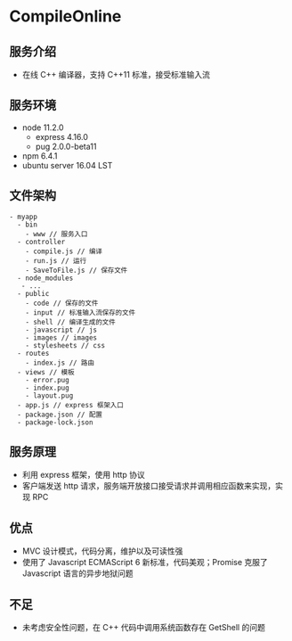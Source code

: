 # CompileOnline

## 服务介绍

- 在线 C++ 编译器，支持 C++11 标准，接受标准输入流

## 服务环境

- node 11.2.0
  - express 4.16.0
  - pug 2.0.0-beta11
- npm 6.4.1
- ubuntu server 16.04 LST

## 文件架构

```shell
- myapp
  - bin
    - www // 服务入口
  - controller
    - compile.js // 编译
    - run.js // 运行
    - SaveToFile.js // 保存文件
  - node_modules
   - ...
  - public
    - code // 保存的文件
    - input // 标准输入流保存的文件
    - shell // 编译生成的文件
    - javascript // js
    - images // images
    - stylesheets // css
  - routes
    - index.js // 路由
  - views // 模板
    - error.pug
    - index.pug
    - layout.pug
  - app.js // express 框架入口
  - package.json // 配置
  - package-lock.json

```

## 服务原理

- 利用 express 框架，使用 http 协议
- 客户端发送 http 请求，服务端开放接口接受请求并调用相应函数来实现，实现 RPC

## 优点

- MVC 设计模式，代码分离，维护以及可读性强
- 使用了 Javascript ECMAScript 6 新标准，代码美观；Promise 克服了 Javascript 语言的异步地狱问题

## 不足

- 未考虑安全性问题，在 C++ 代码中调用系统函数存在 GetShell 的问题